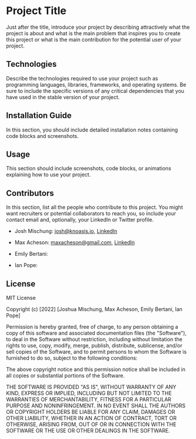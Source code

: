 # Project Title

Just after the title, introduce your project by describing attractively what the project is about and what is the main problem that inspires you to create this project or what is the main contribution for the potential user of your project.

## Technologies

Describe the technologies required to use your project such as programming languages, libraries, frameworks, and operating systems. Be sure to include the specific versions of any critical dependencies that you have used in the stable version of your project.

## Installation Guide

In this section, you should include detailed installation notes containing code blocks and screenshots.

## Usage

This section should include screenshots, code blocks, or animations explaining how to use your project.

## Contributors

In this section, list all the people who contribute to this project. You might want recruiters or potential collaborators to reach you, so include your contact email and, optionally, your LinkedIn or Twitter profile.  

- Josh Mischung: [josh@knoasis.io](josh@knoasis.io), [LinkedIn](https://www.linkedin.com/in/joshmischung/)

- Max Acheson: maxacheson@gmail.com, [LinkedIn](https://www.linkedin.com/in/max-acheson-75093a19a/)

- Emily Bertani:

- Ian Pope:

## License

MIT License

Copyright (c) [2022] [Joshua Mischung, Max Acheson, Emily Bertani, Ian Pope]

Permission is hereby granted, free of charge, to any person obtaining a copy
of this software and associated documentation files (the "Software"), to deal
in the Software without restriction, including without limitation the rights
to use, copy, modify, merge, publish, distribute, sublicense, and/or sell
copies of the Software, and to permit persons to whom the Software is
furnished to do so, subject to the following conditions:

The above copyright notice and this permission notice shall be included in all
copies or substantial portions of the Software.

THE SOFTWARE IS PROVIDED "AS IS", WITHOUT WARRANTY OF ANY KIND, EXPRESS OR
IMPLIED, INCLUDING BUT NOT LIMITED TO THE WARRANTIES OF MERCHANTABILITY,
FITNESS FOR A PARTICULAR PURPOSE AND NONINFRINGEMENT. IN NO EVENT SHALL THE
AUTHORS OR COPYRIGHT HOLDERS BE LIABLE FOR ANY CLAIM, DAMAGES OR OTHER
LIABILITY, WHETHER IN AN ACTION OF CONTRACT, TORT OR OTHERWISE, ARISING FROM,
OUT OF OR IN CONNECTION WITH THE SOFTWARE OR THE USE OR OTHER DEALINGS IN THE
SOFTWARE.
